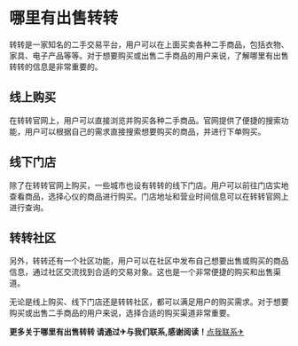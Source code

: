 # 哪里有出售转转

转转是一家知名的二手交易平台，用户可以在上面买卖各种二手商品，包括衣物、家具、电子产品等等。对于想要购买或出售二手商品的用户来说，了解哪里有出售转转的信息是非常重要的。

## 线上购买

在转转官网上，用户可以直接浏览并购买各种二手商品。官网提供了便捷的搜索功能，用户可以根据自己的需求直接搜索想要购买的商品，并进行下单购买。

## 线下门店

除了在转转官网上购买，一些城市也设有转转的线下门店。用户可以前往门店实地查看商品，选择心仪的商品进行购买。门店地址和营业时间信息可以在转转官网上进行查询。

## 转转社区

另外，转转还有一个社区功能，用户可以在社区中发布自己想要出售或购买的商品信息，通过社区交流找到合适的交易对象。这也是一个非常便捷的购买和出售渠道。

无论是线上购买、线下门店还是转转社区，都可以满足用户的购买需求。对于想要购买或出售二手商品的用户来说，选择合适的购买渠道非常重要。

**更多关于哪里有出售转转 请通过✈与我们联系,感谢阅读！**[点我联系✈](https://u.G208.com)
